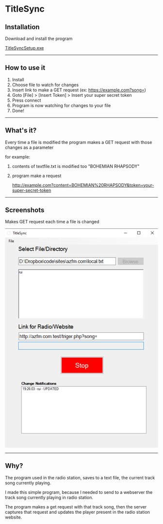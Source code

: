 # TitleSync
## Installation
Download and install the program

[TitleSyncSetup.exe](https://github.com/rtralmeida/TitleSync/raw/master/resources/Output/TitleSyncSetup.exe)


---
## How to use it

1. Install
2. Choose file to watch for changes
3. Insert link to make a GET request (ex: https://example.com?song=)
4. Goto [File] > [Insert Token] > Insert your super secret token
5. Press connect
6. Program is now watching for changes to your file
7. Done!  

---

## What's it?
Every time a file is modified the program makes a GET request with those changes as a parameter

for example:
1. contents of textfile.txt is modified too "BOHEMIAN RHAPSODY" 
2. program make a request
    
    http://example.com?content=BOHEMIAN%20RHAPSODY&token=your-super-secret-token


---

## Screenshots
Makes GET request each time a file is changed

![alt text](screenshot.png)


---
## Why?

The program used in the radio station, saves to a text file, the current track song currently playing. 

I made this simple program, because I needed to send to a webserver the track song currently playing in radio station. 

The program makes a get request with that track song, then the server captures that request and updates the player present in the radio station website. 